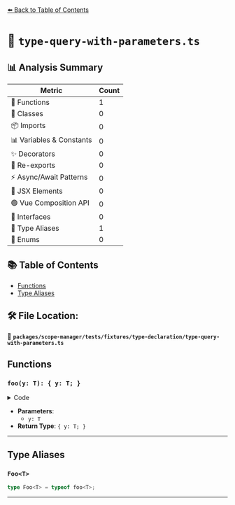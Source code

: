 [⬅️ Back to Table of Contents](../../../../../index.md)

# 📄 `type-query-with-parameters.ts`

## 📊 Analysis Summary

| Metric | Count |
|--------|-------|
| 🔧 Functions | 1 |
| 🧱 Classes | 0 |
| 📦 Imports | 0 |
| 📊 Variables & Constants | 0 |
| ✨ Decorators | 0 |
| 🔄 Re-exports | 0 |
| ⚡ Async/Await Patterns | 0 |
| 💠 JSX Elements | 0 |
| 🟢 Vue Composition API | 0 |
| 📐 Interfaces | 0 |
| 📑 Type Aliases | 1 |
| 🎯 Enums | 0 |

## 📚 Table of Contents

- [Functions](#functions)
- [Type Aliases](#type-aliases)

## 🛠️ File Location:
📂 **`packages/scope-manager/tests/fixtures/type-declaration/type-query-with-parameters.ts`**

## Functions

### `foo(y: T): { y: T; }`

<details><summary>Code</summary>

```ts
function foo<T>(y: T) {
  return { y };
}
```
</details>

- **Parameters**:
  - `y: T`
- **Return Type**: `{ y: T; }`

---

## Type Aliases

### `Foo<T>`

```ts
type Foo<T> = typeof foo<T>;
```


---